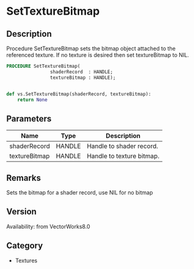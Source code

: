 # SetTextureBitmap

## Description
Procedure SetTextureBitmap sets the bitmap object attached to the referenced texture. If no texture is desired then set textureBitmap to NIL.

```pascal
PROCEDURE SetTextureBitmap(
				shaderRecord  : HANDLE;
				textureBitmap : HANDLE);
```

```python

def vs.SetTextureBitmap(shaderRecord, textureBitmap):
    return None
```

## Parameters
|Name|Type|Description|
|---|---|---|
|shaderRecord|HANDLE|Handle to shader record.|
|textureBitmap|HANDLE|Handle to texture bitmap.|

## Remarks
Sets the bitmap for a shader record, use NIL for no bitmap

## Version
Availability: from VectorWorks8.0
## Category
* Textures

